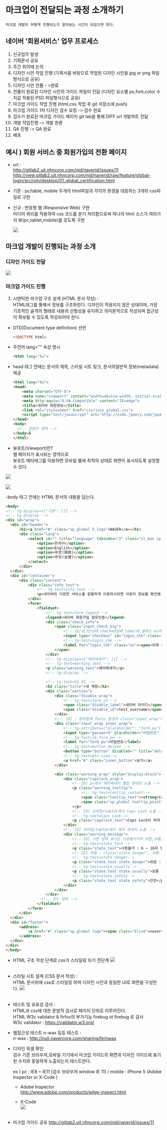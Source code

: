 # 마크업이 전달되는 과정 소개하기

    마크업 개발이 어떻게 진행되는지 알아보는 시간이 되었으면 한다.

## 네이버 '회원서비스' 업무 프로세스

1. 신규업무 발생
2. 기획문서 공유
3. 주간 회의때 논의
4. 디자인 시안 작업 진행 (기획서를 바탕으로 작업된 디자인 시안을 jpg or png 파일형식으로 공유)
5. 디자인 시안 컨폼 - >완료
6. 컨폼이 완료된 디자인 시안의 가이드 파일이 전달 (디자인 요소별 px,font,color 수치값 적용된 PSD 파일형식으로 공유)
7. 마크업 가이드 작업 진행 (html,css 작업 후 git 저장소에 push)
8. 마크업 가이드 1차 디자인 검수 요청 -> 검수 완료
9. 검수가 완료된 마크업 가이드 페이지 git lab을 통해 DIFF url 개발파트 전달
10. 개발 작업진행 -> 개발 완룐
11. QA 진행 -> QA 완료
12. 배포

## 예시 ) 회원 서비스 중 회원가입의 전환 페이지
- url :<br>
    http://gitlab2.uit.nhncorp.com/nid/naverid/issues/11<br>
    http://view.gitlab2.uit.nhncorp.com/nid/naverid/raw/feature/global-login/src/join/desktop/01_global_certification.html
- 기존 : pc/table, mobile 두개의 html파일과 각각의 환경을 대응하는 3개의 css파일로 구현
- 신규 : 반응형 웹 (Responsive Web) 구현 <br>
  미디어 쿼리를 적용하여 css 코드를 분기 처리함으로써 하나의 html 소스가 여러가지 뷰(pc,tablet,mobile)를 갖도록 구현

  ![](img/img_viewport.png)


## 마크업 개발이 진행되는 과정 소개

 ### 디자인 가이드 전달
 ![](img/img_desktop01.png)

 ### 마크업 가이드 진행
1. 시맨틱한 마크업 구조 설계 (HTML 문서 작성) :<br>
 HTML태그를 통해서 정보를 구조화한다. 디자인이 적용되지 않은 상태이며, 가장 기초적인 골격의 형태로 내용의 선형성을 유지하고 의미론적으로 작성되며 접근성이 확보될 수 있도록 작성되어야 한다.

  - DTD(Document type definition) 선언

    ``` html
    <!DOCTYPE html>
    ```

  - 주언어 lang="" 속성 명시

    ``` html
    <html lang="ko">
    ```     

  - head 태그 안에는 문서의 제목, 스타일 시트 링크, 문서의일반적 정보(metadata) 제공

    ``` html
    <html lang="ko">
    <head>
    	<meta charset="UTF-8">
    	<meta name="viewport" content="width=device-width, initial-scale=1.0, maximum-scale=1.0, minimum-scale=1.0, user-scalable=no">
    	<meta http-equiv="X-UA-Compatible" content="IE=edge">
    	<title>네이버 회원정보</title>
    	<link rel="stylesheet" href="css/join_global.css">
    	<script type="text/javascript" src="http://code.jquery.com/jquery-latest.js"></script>
    </head>
    <body>
      <!-- 콘텐츠 영역 -->
    </body>Â
    </html>
    ```       
  * 뷰포트(Viewport)란?<br>
  웹 페이지가 표시되는 영역으로<br>
  뷰포트 메타태그를 이용하면 모바일 웹에 최적의 상태로 화면이 표시되도록 설정할 수 있다.


   ![](img/img_pc_viewport01.png)<br><br>
   ![](img/img_pc_viewport02_2.png)



  -body 태그 안에는  HTML 문서의 내용을 담는다.
  ``` html
  <body>
<!-- tg-display=>{"기본": []} -->
<!-- tg-display -->
  <div id="wrap">
  	<div id="header">
  		<h1><a href="#" class="sp_global h_logo">NAVER</a></h1>
  		<div class="lang">
  			<select id="" title="language" tabindex="2" class="sl_box sp_global">
  				<option>한국어</option>
  				<option>English</option>
  				<option>中文(简体)</option>
  				<option>中文(台灣)</option>
  			</select>
  		</div>
  	</div>
  	<div id="container">
  		<div class="content">
  			<div class="info_text">
  				<!-- tg-text=info_text -->
  				<p>네이버의 다양한 서비스를 원활하게 이용하시려면 사용자 정보를 확인해 주세요.<br> <a href="#" class="check_link">정보 확인이 필요한 이유</a></p>
  			</div>
  			<form>
  				<fieldset>
  					<!-- tg-text=form_legend -->
  					<legend>네이버 회원가입 점유인증</legend>
  					<div class="check_info">
  						<span class="input_check_big">
  							<!-- [D]로그인상태 checked일때 label에 클래스 on추가해주세요. 예)class="on" -->
  							<input type="checkbox" id="login_chk" class="chk" checked="">
  							<!-- tg-text=login_chk -->
  							<label for="login_chk" class="on"><span>아래 개인정보 제공에 동의합니다</span></label>
  						</span>
  					</div>
  					<!-- tg-display=>{"에러메세지": []} -->
  					<!-- tg-text=warning_text -->
  					<p class="warning_text">에러메세지</p>
  					<!-- tg-display -->

  					<!-- tg-text=h2_01 -->
  					<h2 class="title">내 계정</h2>
  					<div class="section">
  						<div class="disable_wrap">
  							<!-- tg-text=form_id -->
  							<span class="disable_label">네이버 아이디</span>
  							<span class="disable_id">test_username</span>
  						</div>
  						<!-- [D] : 입력창에 focus 될경우 class="input_wrap"에 .input_wrap_focus 클래스 추가 해주세요. -->
  						<div class="input_wrap inner_wrap">
  							<!-- tg-attribute={"placeholder": "form_pw"} -->
  							<input type="password" placeholder="비밀번호" id="form_pw">
  							<!-- tg-text=lb_form_pw-->
  							<label for="form_pw">비밀번호</label>
  							<!-- tg-text=button_delete -->
  							<button type="button" disabled="" title="delete" class="sp_global btn_delete">delete</button>
  							<!-- tg-text=btn_view-->
  							<a href="#" class="inner_button">보기</a>
  						</div>

  						<div class="warning_wrap" style="display:block">
  							<div class="capslock_wrap">
  								<!--[D] pc에서 에러메세지 툴팁 형태로 노출 -->
  								<p class="warning_tooltip">
  									<!-- tg-text=tooltip_content-->
  									<span class="tooltip_text"><strong>Caps Lock</strong>이 켜져 있습니다.</span>
  									<span class="sp_global tooltip_point"></span>
  								</p>
  								<!-- [D] 모바일/tablet에서 Caps Lock 노출 -->
  								<!-- tg-text=Caps Lock-->
  								<p class="capslock_text">Caps Lock이 켜져 있습니다.</p>
  							</div>
  							<!-- [D] 모바일/tablet에서 에러 메세지 노출 -->
  							<div class="warning_message">
  								<!-- [D] 기본 상태 표시는 사용불가이며 위험,보통,안전 상태에 따라 각각의 클래스를 추가해 주세요. -->
  								<!-- tg-text=state_text-->
  								<p class="state_text">사용불가 : 6 ~ 16자 영문 대 소문자, 숫자, 특수문자를 사용하세요.</p>
  								<!--[D] 위험 : class="state_danger", 보통 : class="state_usually", 안전 : class="state_safety" 클래스 Add해 주세요-->
  								<!-- tg-text=state_danger-->
  								<p class="state_text state_danger">위험 : 6 ~ 16자 영문 대 소문자, 숫자, 특수문자를 사용하세요.</p>
  								<!-- tg-text=state_usually-->
  								<p class="state_text state_usually">보통 : 6 ~ 16자 영문 대 소문자, 숫자, 특수문자를 사용하세요.</p>
  								<!-- tg-text=state_safety-->
  								<p class="state_text state_safety">안전</p>
  							</div>
  						</div>
  					</div>
  			      <!-- 코드 생략 -->
  				</fieldset>
  			</form>
  		</div>
  	</div>
  	<div id="footer">
  		<address>
  			<a href="#" class="sp_global logo"><span class="blind">naver</span></a><em class="copy">Copyright</em><em class="u_cra_simbol">&copy;</em><a href="#" class="u_cra">NAVER Corp.</a><span class="bar">|</span><a href="#" class="u_cri">Help</a><span class="all_r">All Rights Reserved.</span>
  		</address>
  	</div>
  </div>
</body>
```  
- HTML 구조 작성 단계로 css가 스타일링 되기 전단계
![](img/img_markup.png)<br><br>

- 스타일 시트 설계 (CSS 문서 작성) : <br>
HTML 문서위에 css로 스타일링 하여 디자인 시안과 동일한 UI로 화면을 구성한다.
![](img/img_markup_css.png)<br><br>

- 테스트 및 유효성 검사 :<br>
 HTML과 css에 대한 문법적 검사로 페이지 단위로 이루어진다.<br>
 HTML W3c validator & firfox의 부가기능 firebug ot firebug 로 검사<br>
 W3c validator : https://validator.w3.org/

- 웹접근성 테스트 n-wax 등등 테스트 : <br>
n-wax : http://nuli.navercorp.com/sharing/fe/nwax

- 디자인 픽셀 확인 <br>
  검수 기준 브라우져,모바일 기기에서 마크업 가이드의 화면과 디자인 가이드에 표기된 수치와 동일하게 노출되는지 테스트한다.

  ex ) pc :  IE8 ~ IE11 (검수 브라우져 window IE 11) /
     mobile : iPhone 5 (Adobe Inspector or X-Code )<br>
  - Adobe Inspector<br/>
  http://www.adobe.com/products/edge-inspect.html

  - X-Code<br>
  ![](img/x-code.png)<br><br>         

 - 마크업 가이드 공유
 http://gitlab2.uit.nhncorp.com/nid/naverid/issues/11
